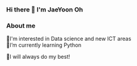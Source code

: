 ### Hi there 👋 I'm JaeYoon Oh

### About me
🔎I'm interested in Data science and new ICT areas<br>
🌱I’m currently learning Python

💪I will always do my best!

<!--
**jyoon55/jyoon55** is a ✨ _special_ ✨ repository because its `README.md` (this file) appears on your GitHub profile.

Here are some ideas to get you started:

- 🔭 I’m currently working on ...
- 🌱 I’m currently learning ...
- 👯 I’m looking to collaborate on ...
- 🤔 I’m looking for help with ...
- 💬 Ask me about ...
- 📫 How to reach me: ...
- 😄 Pronouns: ...
- ⚡ Fun fact: ...
-->
